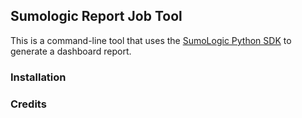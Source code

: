 ## Sumologic Report Job Tool

This is a command-line tool that uses the [SumoLogic Python SDK](https://github.com/SumoLogic/sumologic-python-sdk) to generate a dashboard report.

### Installation


### Credits

